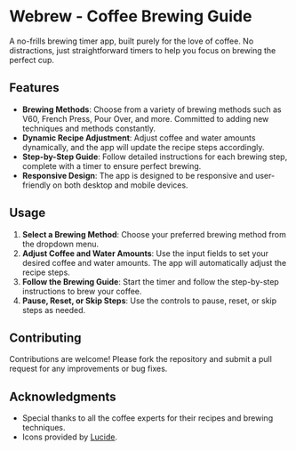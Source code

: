 # Webrew - Coffee Brewing Guide

A no-frills brewing timer app, built purely for the love of coffee. No distractions, just straightforward timers to help you focus on brewing the perfect cup.

## Features

- **Brewing Methods**: Choose from a variety of brewing methods such as V60, French Press, Pour Over, and more. Committed to adding new techniques and methods constantly.
- **Dynamic Recipe Adjustment**: Adjust coffee and water amounts dynamically, and the app will update the recipe steps accordingly.
- **Step-by-Step Guide**: Follow detailed instructions for each brewing step, complete with a timer to ensure perfect brewing.
- **Responsive Design**: The app is designed to be responsive and user-friendly on both desktop and mobile devices.

## Usage

1. **Select a Brewing Method**: Choose your preferred brewing method from the dropdown menu.
2. **Adjust Coffee and Water Amounts**: Use the input fields to set your desired coffee and water amounts. The app will automatically adjust the recipe steps.
3. **Follow the Brewing Guide**: Start the timer and follow the step-by-step instructions to brew your coffee.
4. **Pause, Reset, or Skip Steps**: Use the controls to pause, reset, or skip steps as needed.


## Contributing

Contributions are welcome! Please fork the repository and submit a pull request for any improvements or bug fixes.

## Acknowledgments

- Special thanks to all the coffee experts for their recipes and brewing techniques.
- Icons provided by [Lucide](https://lucide.dev/).

